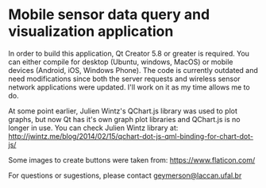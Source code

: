 # Mobile sensor data query and visualization application

In order to build this application, Qt Creator 5.8 or greater is required.
You can either compile for desktop (Ubuntu, windows, MacOS) or mobile devices
(Android, iOS, Windows Phone). The code is currently outdated and need modifications
since both the server requests and wireless sensor network applications were updated.
I'll work on it as my time allows me to do.

At some point earlier, Julien Wintz's QChart.js library was used to plot graphs,
but now Qt has it's own graph plot libraries and QChart.js is no longer in use.
You can check Julien Wintz library at:  
<http://jwintz.me/blog/2014/02/15/qchart-dot-js-qml-binding-for-chart-dot-js/>  

Some images to create buttons were taken from:
<https://www.flaticon.com/>  

For questions or sugestions, please contact <geymerson@laccan.ufal.br>
